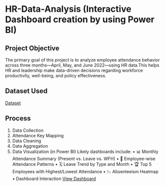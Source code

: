 # HR-Data-Analysis (Interactive Dashboard creation by using Power BI)
## Project Objective
The primary goal of this project is to analyze employee attendance behavior across three months—April, May, and June 2022—using HR data.This helps HR and leadership make data-driven decisions regarding workforce productivity, well-being, and policy effectiveness.

## Dataset Used 
<a href="https://github.com/KomalBGithub/Data-Analysis-Dashboard/blob/main/Attendance%20Sheet%202022-2023_Masked.xlsx">Dataset</a>

## Process 
1. Data Collection
2. Attendance Key Mapping
3. Data Cleaning
4. Data Aggregation
5. Data Visualization (in Power BI)
Likely dashboards include:
•	📊 Monthly Attendance Summary (Present vs. Leave vs. WFH)
•	👤 Employee-wise Attendance Patterns
•	🗓️ Leave Trend by Type and Month
•	🏆 Top 5 Employees with Highest/Lowest Attendance
•	📉 Absenteeism Heatmap
•  Dashboard Interaction <a href="https://github.com/KomalBGithub/Data-Analysis-Dashboard/blob/main/HR%20Analysis%20Dashboard%20.png">View Dashboard</a>















